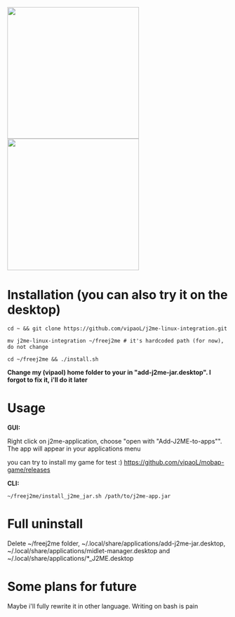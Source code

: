 <img src="https://user-images.githubusercontent.com/59665125/191324141-fbf88cd3-b9b9-4cb7-a3e2-71fca2eeaa7c.png" width="300"><img src="https://user-images.githubusercontent.com/59665125/191324339-cb580a37-f0c4-4621-92e8-d239c2083821.png" width="300">


# Installation (you can also try it on the desktop)
```
cd ~ && git clone https://github.com/vipaoL/j2me-linux-integration.git
```
```
mv j2me-linux-integration ~/freej2me # it's hardcoded path (for now), do not change
```
```
cd ~/freej2me && ./install.sh
```
**Change my (vipaol) home folder to your in "add-j2me-jar.desktop". I forgot to fix it, i'll do it later**
# Usage
**GUI:**

Right click on j2me-application, choose "open with "Add-J2ME-to-apps"". The app will appear in your applications menu

you can try to install my game for test :) https://github.com/vipaoL/mobap-game/releases

**CLI:**
```
~/freej2me/install_j2me_jar.sh /path/to/j2me-app.jar
```
# Full uninstall
Delete ~/freej2me folder, ~/.local/share/applications/add-j2me-jar.desktop, ~/.local/share/applications/midlet-manager.desktop and ~/.local/share/applications/*_J2ME.desktop


# Some plans for future
Maybe i'll fully rewrite it in other language. Writing on bash is pain
